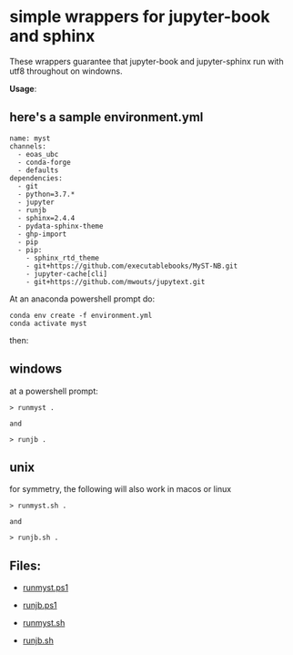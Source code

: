 # simple wrappers for jupyter-book and sphinx

These wrappers guarantee that jupyter-book and jupyter-sphinx run with utf8 throughout on
windowns.

**Usage**:

## here's a sample environment.yml

```
name: myst
channels:
  - eoas_ubc
  - conda-forge
  - defaults
dependencies:
  - git
  - python=3.7.*
  - jupyter
  - runjb
  - sphinx=2.4.4
  - pydata-sphinx-theme
  - ghp-import
  - pip
  - pip:
    - sphinx_rtd_theme
    - git+https://github.com/executablebooks/MyST-NB.git
    - jupyter-cache[cli]
    - git+https://github.com/mwouts/jupytext.git
```
At an anaconda powershell prompt do:

```
conda env create -f environment.yml
conda activate myst
```

then:


## windows

at a powershell prompt:

```
> runmyst .

and

> runjb .
```

## unix

for symmetry, the following will also work in macos or linux

```
> runmyst.sh .

and

> runjb.sh .
```

## Files:

- [runmyst.ps1](binwin/runmyst.ps1)

- [runjb.ps1](binwin/runmyst.ps1)

- [runmyst.sh](bin/runmyst.sh)

- [runjb.sh](bin/runjb.sh)


